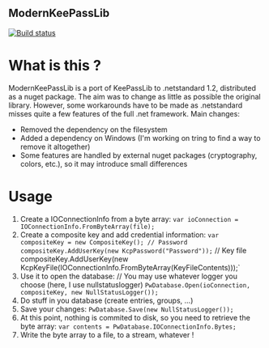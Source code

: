 ## ModernKeePassLib

[![Build status](https://dev.azure.com/geogeob/ModernKeePass/_apis/build/status/Builds/ModernKeePassLib)](https://dev.azure.com/geogeob/ModernKeePass/_build/latest?definitionId=6)

# What is this ?

ModernKeePassLib is a port of KeePassLib to .netstandard 1.2, distributed as a nuget package.
The aim was to change as little as possible the original library. However, some workarounds have to be made as .netstandard misses quite a few features of the full .net framework.
Main changes:
- Removed the dependency on the filesystem
- Added a dependency on Windows (I'm working on tring to find a way to remove it altogether)
- Some features are handled by external nuget packages (cryptography, colors, etc.), so it may introduce small differences

# Usage

1. Create a IOConnectionInfo from a byte array:
`var ioConnection = IOConnectionInfo.FromByteArray(file);`
2. Create a composite key and add credential information:
`var compositeKey = new CompositeKey();
// Password
compositeKey.AddUserKey(new KcpPassword("Password"));`
// Key file
compositeKey.AddUserKey(new KcpKeyFile(IOConnectionInfo.FromByteArray(KeyFileContents)));`
3. Use it to open the database:
// You may use whatever logger you choose (here, I use nullstatuslogger)
`PwDatabase.Open(ioConnection, compositeKey, new NullStatusLogger());`
4. Do stuff in you database (create entries, groups, ...)
5. Save your changes:
`PwDatabase.Save(new NullStatusLogger());`
6. At this point, nothing is commited to disk, so you need to retrieve the byte array:
`var contents = PwDatabase.IOConnectionInfo.Bytes;`
7. Write the byte array to a file, to a stream, whatever !